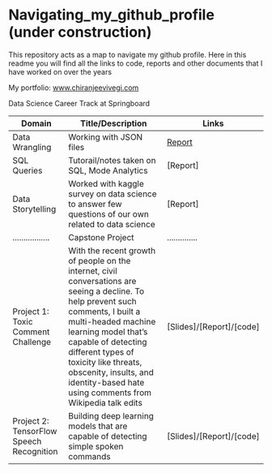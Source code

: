 # Navigating_my_github_profile (under construction)

This repository acts as a map to navigate my github profile. Here in this readme you will find all the links to code, reports and other documents that I have worked on over the years

My portfolio: www.chiranjeevivegi.com

Data Science Career Track at Springboard

| Domain | Title/Description | Links |
| --- | --- | --- |
| Data Wrangling | Working with JSON files | [Report]() |
| SQL Queries  | Tutorail/notes taken on SQL, Mode Analytics | [Report] |
| Data Storytelling  | Worked with kaggle survey on data science to answer few questions of our own related to data science | [Report] |
| .................|                                                       Capstone Project   |..............|
| Project 1: Toxic Comment Challenge  | With the recent growth of people on the internet, civil conversations are seeing a decline. To help prevent such comments, I built a multi-headed machine learning model that’s capable of detecting different types of toxicity like threats, obscenity, insults, and identity-based hate using comments from Wikipedia talk edits| [Slides]/[Report]/[code]|
| Project 2: TensorFlow Speech Recognition  | Building deep learning models that are capable of detecting simple spoken commands | [Slides]/[Report]/[code]|

